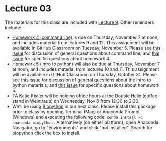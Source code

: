 # Lecture 03

The materials for this class are included with [Lecture 9](../lecture10). Other reminders include:

- [Homework 4 (command line)](../../homeworks/homework04) is due on Thursday, November 7 at noon, and includes material from lectures 9 and 12. This assignment will be available in GitHub Classroom on Tuesday, November 5. Please see [this issue](https://github.com/fredhutchio/tfcb_2019/issues/27) for discussion of general questions about command line, and [this issue](https://github.com/fredhutchio/tfcb_2019/issues/26) for specific questions about homework 4.
- [Homework 5 (intro to python)](../../homeworks/homework05) will also be due at Thursday, November 7 at noon, and includes material from lectures 10 and 11. This assignment will be available in GitHub Classroom on Thursday, October 31. Please see [this issue](https://github.com/fredhutchio/tfcb_2019/issues/29) for discussion of general questions about the intro to python materials, and [this issue](https://github.com/fredhutchio/tfcb_2019/issues/28) for specific questions about homework 5.
- TA Katie Kistler will be holding office hours at the Double Helix (coffee stand in Weintraub) on Wednesday, Nov 6 from 12:30 to 2:30.
- We'll be using [Biopython](https://anaconda.org/anaconda/biopython) in our next class. Please install this package prior to class by opening Terminal (Mac) or Anaconda Prompt (Windows) and executing the following code: `conda install -c anaconda biopython` . Alternatively (on either platform), open Anaconda Navigator, go to "Environments" and click "not installed". Search for biopython click the box to install.
